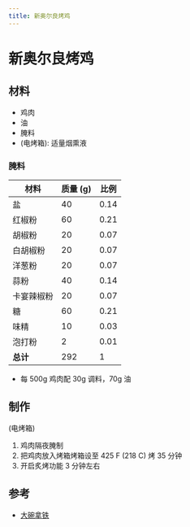 ```yaml
---
title: 新奥尔良烤鸡
---
```


# 新奥尔良烤鸡

## 材料

- 鸡肉
- 油
- 腌料
- (电烤箱): 适量烟熏液

### 腌料

| 材料       | 质量 (g) | 比例 |
| ---------- | -------- | ---- |
| 盐         | 40       | 0.14 |
| 红椒粉     | 60       | 0.21 |
| 胡椒粉     | 20       | 0.07 |
| 白胡椒粉   | 20       | 0.07 |
| 洋葱粉     | 20       | 0.07 |
| 蒜粉       | 40       | 0.14 |
| 卡宴辣椒粉 | 20       | 0.07 |
| 糖         | 60       | 0.21 |
| 味精       | 10       | 0.03 |
| 泡打粉     | 2        | 0.01 |
| **总计**   | 292      | 1    |

- 每 500g 鸡肉配 30g 调料，70g 油

## 制作

(电烤箱)

1. 鸡肉隔夜腌制
2. 把鸡肉放入烤箱烤箱设至 425 F (218 C) 烤 35 分钟
3. 开启炙烤功能 3 分钟左右

## 参考

- [大碗拿铁](https://www.youtube.com/watch?v=jzvQnOUoCLQ)
